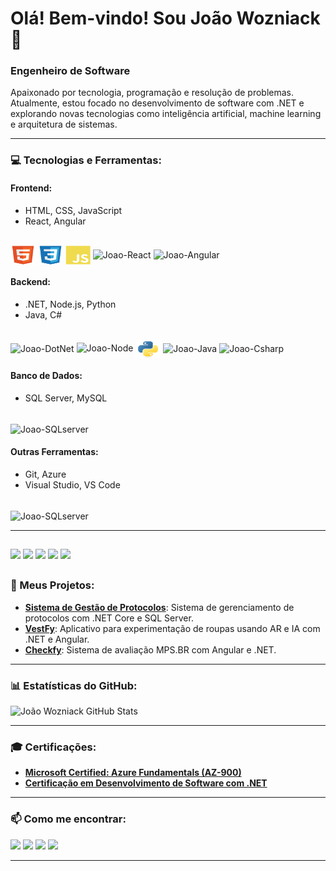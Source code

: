 # Olá! Bem-vindo! Sou João Wozniack 👋

### Engenheiro de Software
Apaixonado por tecnologia, programação e resolução de problemas. Atualmente, estou focado no desenvolvimento de software com .NET e explorando novas tecnologias como inteligência artificial, machine learning e arquitetura de sistemas.

---

### 💻 Tecnologias e Ferramentas:

#### **Frontend:**
- HTML, CSS, JavaScript
- React, Angular

<div style="display: inline_block"><br>
  <img align="center" alt="Joao-HTML" height="30" width="40" src="https://raw.githubusercontent.com/devicons/devicon/master/icons/html5/html5-original.svg">
  <img align="center" alt="Joao-CSS" height="30" width="40" src="https://raw.githubusercontent.com/devicons/devicon/master/icons/css3/css3-original.svg">
  <img align="center" alt="Joao-Js" height="30" width="40" src="https://raw.githubusercontent.com/devicons/devicon/master/icons/javascript/javascript-plain.svg">
  <img align="center" alt="Joao-React" height="30" width="40" src="https://cdn.jsdelivr.net/gh/devicons/devicon@latest/icons/react/react-original.svg" />
  <img align="center" alt="Joao-Angular" height="30" width="40" src="https://cdn.jsdelivr.net/gh/devicons/devicon@latest/icons/angular/angular-original.svg" />
</div>

#### **Backend:**
- .NET, Node.js, Python
- Java, C#

<div style="display: inline_block"><br>
  <img align="center" alt="Joao-DotNet" height="30" width="40" src="https://cdn.jsdelivr.net/gh/devicons/devicon@latest/icons/dotnetcore/dotnetcore-original.svg" />
  <img algin="center" alt="Joao-Node" height="30" width="40" src="https://cdn.jsdelivr.net/gh/devicons/devicon@latest/icons/nodejs/nodejs-original.svg" />
  <img align="center" alt="Joao-Python" height="30" width="40" src="https://raw.githubusercontent.com/devicons/devicon/master/icons/python/python-original.svg">
  <img align="center" alt="Joao-Java" height="30" width="40" src="https://cdn.jsdelivr.net/gh/devicons/devicon/icons/java/java-original.svg">
  <img align="center" alt="Joao-Csharp" height="30" width="40" src="https://cdn.jsdelivr.net/gh/devicons/devicon@latest/icons/csharp/csharp-original.svg" />
</div>

#### **Banco de Dados:**
- SQL Server, MySQL
  
<div style="display: inline_block"><br>
  <img align="center" alt="Joao-SQLserver" height="30" width="40" src="https://cdn.jsdelivr.net/gh/devicons/devicon@latest/icons/microsoftsqlserver/microsoftsqlserver-original.svg" />
</div>

#### **Outras Ferramentas:**
- Git, Azure
- Visual Studio, VS Code
<div style="display: inline_block"><br>
  <img align="center" alt="Joao-SQLserver" height="30" width="40" src="https://cdn.jsdelivr.net/gh/devicons/devicon@latest/icons/microsoftsqlserver/microsoftsqlserver-original.svg" />
</div>

---




##

<div>
  <a href="https://www.instagram.com/joao_wozniack/" target="_blank"><img src="https://img.shields.io/badge/Instagram-E4405F?style=for-the-badge&logo=instagram&logoColor=white" target="_blank"></a>
  <a href="https://www.linkedin.com/in/joaowozniack/" target="_blank"><img src="https://img.shields.io/badge/LinkedIn-0077B5?style=for-the-badge&logo=linkedin&logoColor=white" target="_blank"></a>
  <a href="" target="_blank"><img src="https://img.shields.io/badge/Discord-7289DA?style=for-the-badge&logo=discord&logoColor=white" target="_blank"></a>
  <a href="https://mail.google.com/mail/u/0/#inbox?compose=CllgCKCBjpmmzvVprLfhwmQhTzvmWztrpJlxMmRgBfZckxlWWdgWxjJTTHBszSpDMSTPgLSmQxV" target="_blank"><img src="https://img.shields.io/badge/Gmail-D14836?style=for-the-badge&logo=gmail&logoColor=white" target="_blank"></a>
  <a href="" target="_blank"><img src="https://img.shields.io/badge/WhatsApp-25D366?style=for-the-badge&logo=whatsapp&logoColor=white" target="_blank"></a>
</div>
  
##




### 🚀 Meus Projetos:

- **[Sistema de Gestão de Protocolos](https://github.com/joaowozniack/protocol-management-system)**: Sistema de gerenciamento de protocolos com .NET Core e SQL Server.
- **[VestFy](https://github.com/joaowozniack/vestfy)**: Aplicativo para experimentação de roupas usando AR e IA com .NET e Angular.
- **[Checkfy](https://github.com/joaowozniack/checkfy)**: Sistema de avaliação MPS.BR com Angular e .NET.

---

### 📊 Estatísticas do GitHub:

![João Wozniack GitHub Stats](https://github-readme-stats.vercel.app/api?username=joaowozniack&show_icons=true&hide_border=true&count_private=true&hide=prs&theme=radical)

---

### 🎓 Certificações:

- **[Microsoft Certified: Azure Fundamentals (AZ-900)](https://www.your-cert-link.com)**
- **[Certificação em Desenvolvimento de Software com .NET](https://www.your-cert-link.com)**

---

### 📫 Como me encontrar:

<div>
  <a href="https://www.instagram.com/joao_wozniack/" target="_blank"><img src="https://img.shields.io/badge/Instagram-E4405F?style=for-the-badge&logo=instagram&logoColor=white" target="_blank"></a>
  <a href="https://www.linkedin.com/in/joaowozniack/" target="_blank"><img src="https://img.shields.io/badge/LinkedIn-0077B5?style=for-the-badge&logo=linkedin&logoColor=white" target="_blank"></a>
  <a href="https://mail.google.com/mail/u/0/#inbox?compose=CllgCKCBjpmmzvVprLfhwmQhTzvmWztrpJlxMmRgBfZckxlWWdgWxjJTTHBszSpDMSTPgLSmQxV" target="_blank"><img src="https://img.shields.io/badge/Gmail-D14836?style=for-the-badge&logo=gmail&logoColor=white" target="_blank"></a>
  <a href="https://t.me/joaowozniack" target="_blank"><img src="https://img.shields.io/badge/Telegram-0088cc?style=for-the-badge&logo=telegram&logoColor=white" target="_blank"></a>
</div>

---
